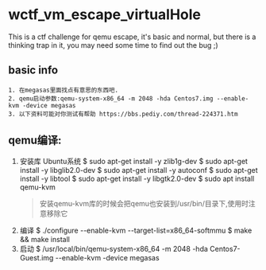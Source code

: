 # wctf_vm_escape_virtualHole
This is a ctf challenge for qemu escape, it's basic and normal, but there is a thinking trap in it, you may need some time to find out the bug ;)

## basic info
	1. 在megasas里面找点有意思的东西吧.
	2. qemu启动参数:qemu-system-x86_64 -m 2048 -hda Centos7.img --enable-kvm -device megasas
	3. 以下资料可能对你测试有帮助 https://bbs.pediy.com/thread-224371.htm


## qemu编译:
1. 安装库
	Ubuntu系统
	$ sudo apt-get install -y zlib1g-dev
	$ sudo apt-get install -y libglib2.0-dev
	$ sudo apt-get install -y autoconf
	$ sudo apt-get install -y libtool
	$ sudo apt-get install -y libgtk2.0-dev 
	$ sudo apt install qemu-kvm
	> 安装qemu-kvm库的时候会把qemu也安装到/usr/bin/目录下,使用时注意移除它
2. 编译
	$ ./configure  --enable-kvm --target-list=x86_64-softmmu
	$ make && make install
3. 启动
	$ /usr/local/bin/qemu-system-x86_64 -m 2048 -hda Centos7-Guest.img --enable-kvm -device megasas
